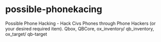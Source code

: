 # possible-phonekacing
Possible Phone Hacking - Hack Civs Phones through Phone Hackers (or your desired required item). Qbox, QBCore, ox_inventory/ qb_inventory, ox_target/ qb-target
